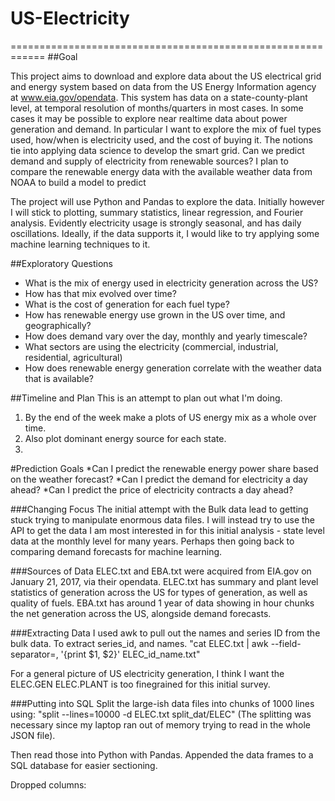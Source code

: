 # US-Electricity
============================================================
##Goal

This project aims to download and explore data about the US
electrical grid and energy system based on data from the US Energy Information agency at
www.eia.gov/opendata. This system has data on a state-county-plant level, at temporal resolution
of months/quarters in most cases.  In some cases it may be possible to explore near realtime data
about power generation and demand.
In particular I want to explore the mix of fuel types used,
how/when is electricity used, and the cost of buying it.  The notions tie into applying
data science to develop the smart grid. Can we predict demand and supply of electricity
from renewable sources?  I plan to compare the renewable energy data with the
available weather data from NOAA to build a model to predict 

The project will use Python and Pandas to explore the data.
Initially however I will stick to plotting, summary statistics, linear regression,
and Fourier analysis. Evidently electricity usage is strongly seasonal, and has daily oscillations.
Ideally, if the data supports it, I would like to try applying some machine learning techniques
to it.

##Exploratory Questions
* What is the mix of energy used in electricity generation across the US?
* How has that mix evolved over time?
* What is the cost of generation for each fuel type?
* How has renewable energy use grown in the US over time, and geographically?
* How does demand vary over the day, monthly and yearly timescale?
* What sectors are using the electricity (commercial, industrial, residential, agricultural)
* How does renewable energy generation correlate with the weather data that is available?

##Timeline and Plan
This is an attempt to plan out what I'm doing.
1. By the end of the week make a plots of US energy mix as a whole over time.
2. Also plot dominant energy source for each state.
3. 


#Prediction Goals
*Can I predict the renewable energy power share based on the weather forecast?
*Can I predict the demand for electricity a day ahead?
*Can I predict the price of electricity contracts a day ahead?

###Changing Focus
The initial attempt with the Bulk data lead to getting stuck trying to manipulate
enormous data files. I will instead try to use the API to get the data I am most interested
in for this initial analysis - state level data at the monthly level for many years.
Perhaps then going back to comparing demand forecasts for machine learning.

###Sources of Data
ELEC.txt and EBA.txt were acquired from EIA.gov on January 21, 2017,
via their opendata.
ELEC.txt has summary and plant level statistics of generation across the
US for types of generation, as well as quality of fuels.
EBA.txt has around 1 year of data showing in hour chunks the
net generation across the US, alongside demand forecasts.  


###Extracting Data
I used awk to pull out the names and series ID from the bulk data.
To extract series_id, and names.
"cat ELEC.txt | awk --field-separator=, '{print $1, $2}' ELEC_id_name.txt"

For a general picture of US electricity generation, I think I want the ELEC.GEN
ELEC.PLANT is too finegrained for this initial survey.

###Putting into SQL
Split the large-ish data files into chunks of 1000 lines using:
"split --lines=10000 -d ELEC.txt split_dat/ELEC"
(The splitting was necessary since my laptop ran out of memory trying to read
in the whole JSON file).

Then read those into Python with Pandas.
Appended the data frames to a SQL database for easier sectioning.

Dropped columns:
